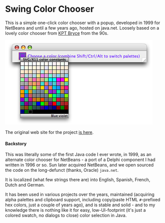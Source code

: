 Swing Color Chooser
===================

This is a simple one-click color chooser with a popup, developed in 1999 for NetBeans and until a few years
ago, hosted on java.net.  Loosely based on a lovely color chooser from
[KPT Bryce](https://en.wikipedia.org/wiki/Bryce_(software)) from the 90s.

<img src="https://github.com/timboudreau/colorchooser/blob/master/www/images/cc1.png?raw=true" alt="Screen shot"/>

The original web site for the project
[is here](https://rawcdn.githack.com/timboudreau/colorchooser/89ed33622599f31236cfaa8e1e8b7151b51503e4/www/index.html).

#### Backstory

This was literally some of the first Java code I ever wrote, in 1999, as an alternate color chooser
for NetBeans - a port of a Delphi component I had written in 1996 or so.  Sun later acquired NetBeans,
and we open sourced the code on the long-defunct (thanks, Oracle) `java.net`.

It is localized (what few strings there are) into English, Spanish, French, Dutch and German.

It has been used in various projects over the years, maintained (acquiring alpha palettes and clipboard
support, including copy/paste HTML `#`-prefixed hex colors, just a couple of years ago), and is
stable and solid - and to my knowledge there is nothing like it for easy, low-UI-footprint (it's
just a colored swatch, no dialogs to close) color selection in Java.
